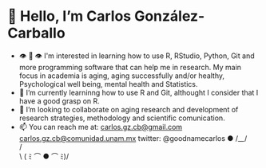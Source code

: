 # 👋 Hello, I’m Carlos González-Carballo 
- 👁 👄 👁 I'm interested in learning how to use R, RStudio, Python, Git and more programming software that can help me in research. 
           My main focus in academia is aging, aging successfully and/or healthy, Psychological well being, mental health and Statistics.  
- 🌱 I’m currently learninng how to use R and Git, althought I consider that I have a good grasp on R. 
- 💞️ I’m looking to collaborate on aging research and development of research strategies, methodology and scientific comunication. 
- 📫 You can reach me at: 
          carlos.gz.cb@gmail.com 
          carlos.gz.cb@comunidad.unam.mx
          twitter: @goodnamecarlos 
                           ●
                       /\__\__/\
                     /           \
                  \ (  ﾐ  ⌒ ● ⌒ ﾐ)/

<!---
GoodNameCarlos/GoodNameCarlos is a ✨ special ✨ repository because its `README.md` (this file) appears on your GitHub profile.
You can click the Preview link to take a look at your changes.
--->
